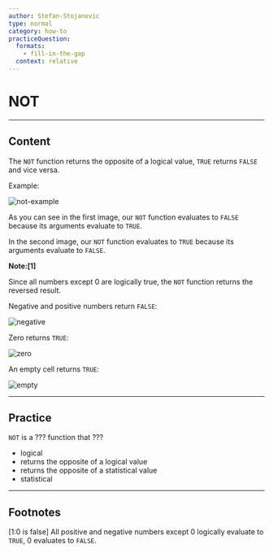 ```yaml
---
author: Stefan-Stojanovic
type: normal
category: how-to
practiceQuestion:
  formats:
    - fill-in-the-gap
  context: relative
---
```


# NOT


---

## Content

The `NOT` function returns the opposite of a logical value, `TRUE` returns `FALSE` and vice versa.

Example:

![not-example](https://img.enkipro.com/87509733e9b2cb066922d98c8925477e.png)

As you can see in the first image, our `NOT` function evaluates to `FALSE` because its arguments evaluate to `TRUE`. 

In the second image, our `NOT` function evaluates to `TRUE` because its arguments evaluate to `FALSE`. 

**Note:[1]**

Since all numbers except 0 are logically true, the `NOT` function returns the reversed result.

Negative and positive numbers return `FALSE`:

![negative](https://img.enkipro.com/6a8de95c3bdf41789598f022b52e4dfb.png)

Zero returns `TRUE`:

![zero](https://img.enkipro.com/c1dc5c4ed4d9ab8af8d593bbacea1d5a.png)

An empty cell returns `TRUE`:

![empty](https://img.enkipro.com/b62c350762df4368dc9cf5c3f8fd1805.png)


---

## Practice

`NOT` is a ??? function that ???

- logical
- returns the opposite of a logical value
- returns the opposite of a statistical value
- statistical


---

## Footnotes

[1:0 is false]
All positive and negative numbers except 0 logically evaluate to `TRUE`, 0 evaluates to `FALSE`.
